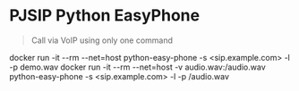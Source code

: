 # PJSIP Python EasyPhone
> Call via VoIP using only one command

docker run -it --rm --net=host python-easy-phone -s <sip.example.com> -l <username> -p <passowrd> <phone> demo.wav
docker run -it --rm --net=host -v audio.wav:/audio.wav python-easy-phone -s <sip.example.com> -l <username> -p <passowrd> <phone> /audio.wav